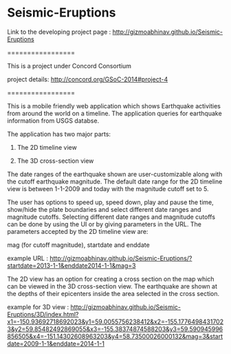 Seismic-Eruptions
=================

Link to the developing project page : http://gizmoabhinav.github.io/Seismic-Eruptions

=================

This is a project under Concord Consortium

project details: http://concord.org/GSoC-2014#project-4

=================

This is a mobile friendly web application which shows Earthquake activities from around the world on a timeline. The application queries for earthquake information from USGS databse.

The application has two major parts:

1. The 2D timeline view

2. The 3D cross-section view

The date ranges of the earthquake shown are user-customizable along with the cutoff earthquake magnitude. The default date range for the 2D timeline view is between 1-1-2009 and today with the magnitude cutoff set to 5.

The user has options to speed up, speed down, play and pause the time, show/hide the plate boundaries and select different date ranges and magnitude cutoffs. Selecting different date ranges and magnitude cutoffs can be done by using the UI or by giving parameters in the URL. The parameters accepted by the 2D timeline view are:

mag (for cutoff magnitude), startdate and enddate

example URL : http://gizmoabhinav.github.io/Seismic-Eruptions/?startdate=2013-1-1&enddate2014-1-1&mag=3

The 2D view has an option for creating a cross section on the map which can be viewed in the 3D cross-section view. The earthquake are shown at the depths of their epicenters inside the area selected in the cross section.

example for 3D view : http://gizmoabhinav.github.io/Seismic-Eruptions/3D/index.html?x1=-150.93692718692023&y1=59.0055756238412&x2=-155.17764984317023&y2=59.85482492869055&x3=-155.38374874588203&y3=59.590945996856505&x4=-151.14302608963203&y4=58.73500026000132&mag=3&startdate=2009-1-1&enddate=2014-1-1


